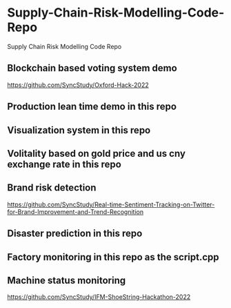 # Supply-Chain-Risk-Modelling-Code-Repo
Supply Chain Risk Modelling Code Repo

## Blockchain based voting system demo

https://github.com/SyncStudy/Oxford-Hack-2022


## Production lean time demo in this repo


## Visualization system in this repo 


## Volitality based on gold price and us cny exchange rate in this repo


## Brand risk detection 

https://github.com/SyncStudy/Real-time-Sentiment-Tracking-on-Twitter-for-Brand-Improvement-and-Trend-Recognition

## Disaster prediction in this repo

## Factory monitoring in this repo as the script.cpp

## Machine status monitoring

https://github.com/SyncStudy/IFM-ShoeString-Hackathon-2022



